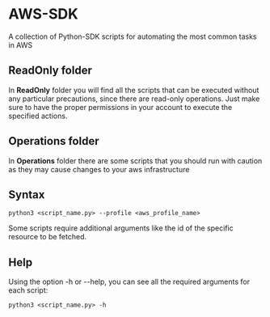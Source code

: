 # AWS-SDK

A collection of Python-SDK scripts for automating the most common tasks in AWS

## ReadOnly folder
In **ReadOnly** folder you will find all the scripts that can be executed without any particular precautions, since there are read-only operations.
Just make sure to have the proper permissions in your account to execute the specified actions. 

## Operations folder
In **Operations** folder there are some scripts that you should run with caution as they may cause changes to your aws infrastructure  

## Syntax
```
python3 <script_name.py> --profile <aws_profile_name>
```

Some scripts require additional arguments like the id of the specific resource to be fetched.

## Help
Using the option -h or --help, you can see all the required arguments for each script:
```
python3 <script_name.py> -h
```
